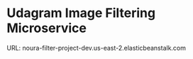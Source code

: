 # Udagram Image Filtering Microservice

URL: noura-filter-project-dev.us-east-2.elasticbeanstalk.com
